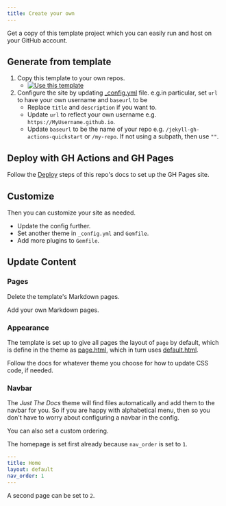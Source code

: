 ```yaml
---
title: Create your own
---
```


Get a copy of this template project which you can easily run and host on your GitHub account.


## Generate from template

1. Copy this template to your own repos.
    - [![Use this template](https://img.shields.io/badge/Generate-Use_this_template-2ea44f)](https://github.com/MichaelCurrin/jekyll-themed-site-quickstart/generate)
1. Configure the site by updating [\_config.yml](https://github.com/MichaelCurrin/jekyll-gh-actions-quickstart/blob/main/_config.yml) file. e.g.in particular, set `url` to have your own username and `baseurl` to be
    - Replace `title` and `description` if you want to.
    - Update `url` to reflect your own username e.g. `https://MyUsername.github.io`.
    - Update `baseurl` to be the name of your repo e.g. `/jekyll-gh-actions-quickstart` or `/my-repo`. If not using a subpath, then use `""`.


## Deploy with GH Actions and GH Pages

Follow the [Deploy][] steps of this repo's docs to set up the GH Pages site.

[Deploy]: https://github.com/MichaelCurrin/jekyll-gh-actions-quickstart/blob/main/docs/deploy.md


## Customize

Then you can customize your site as needed.

- Update the config further.
- Set another theme in `_config.yml` and `Gemfile`.
- Add more plugins to `Gemfile`.


## Update Content

### Pages

Delete the template's Markdown pages.

Add your own Markdown pages.

### Appearance

The template is set up to give all pages the layout of `page` by default, which is define in the theme as [page.html][], which in turn uses [default.html][].

Follow the docs for whatever theme you choose for how to update CSS code, if needed.

### Navbar

The _Just The Docs_ theme will find files automatically and add them to the navbar for you. So if you are happy with alphabetical menu, then so you don't have to worry about configuring a navbar in the config.

You can also set a custom ordering.

The homepage is set first already because `nav_order` is set to `1`.

```yaml
---
title: Home
layout: default
nav_order: 1
---
```

A second page can be set to `2`.

[page.html]: https://github.com/pmarsceill/just-the-docs/blob/master/_layouts/page.html
[default.html]: https://github.com/pmarsceill/just-the-docs/blob/master/_layouts/default.html
